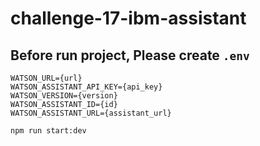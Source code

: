 # challenge-17-ibm-assistant

## Before run project, Please create `.env`
```
WATSON_URL={url}
WATSON_ASSISTANT_API_KEY={api_key}
WATSON_VERSION={version}
WATSON_ASSISTANT_ID={id}
WATSON_ASSISTANT_URL={assistant_url}

```


```bash
npm run start:dev
```
